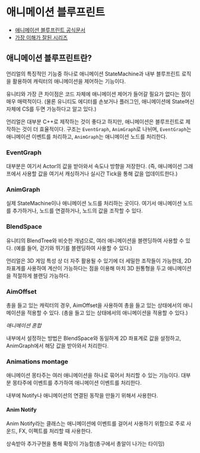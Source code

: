 # 애니메이션 블루프린트

- [애니메이션 블루프린트 공식문서](https://docs.unrealengine.com/5.0/en-US/animation-blueprints-in-unreal-engine/)
- [가장 이해가 잘된 시리즈](https://www.youtube.com/watch?v=etRZu5UG_S0)

## 애니메이션 블루프린트란?

언리얼의 특징적인 기능중 하나로 애니메이션 StateMachine과 내부 블루프린트 로직을 활용하여 캐릭터의 애니메이션을 제어하는 기능이다.

유니티와 가장 큰 차이점은 코드 자체에 애니메이션 제어가 들어갈 필요가 없다는 점이 매우 매력적이다. (물론 유니티도 에디터를 손보거나 플러그인, 애니메이션에 State머신 자체에 CS를 두면 가능하다고 알고 있다.)

언리얼은 대부분 C++로 제작하는 것이 좋다고 하지만, 애니메이션은 블루프린트로 제작하는 것이 더 효율적이다. 구조는 `EventGraph`, `AnimGraph`로 나뉘며, `EventGraph`는 애니메이션 이벤트를 처리하고, `AnimGraph`는 애니메이션 노드를 처리한다.

### EventGraph

대부분은 여기서 Actor의 값을 받아와서 속도나 방향을 저장한다. (즉, 애니메이션 그래프에서 사용할 값을 여기서 캐싱하거나 실시간 Tick을 통해 값을 업데이트한다.)

### AnimGraph

실제 StateMachine이나 애니메이션 노드를 처리하는 곳이다. 여기서 애니메이션 노드를 추가하거나, 노드를 연결하거나, 노드의 값을 조작할 수 있다.

### BlendSpace

유니티의 BlendTree와 비슷한 개념으로, 여러 애니메이션을 블렌딩하여 사용할 수 있다. (예를 들어, 걷기와 뛰기를 블렌딩하여 사용할 수 있다.)

언리얼은 3D 게임 특성 상 더 자주 활용될 수 있기에 더 세밀한 조작들이 가능한데, 2D좌표계를 사용하여 계산이 가능하다는 점을 이용해 마치 3D 원통형을 두고 애니메이션을 적절하게 블랜딩 가능하다.

### AimOffset

총을 들고 있는 캐릭터의 경우, AimOffset을 사용하여 총을 들고 있는 상태에서의 애니메이션을 적용할 수 있다. (총을 들고 있는 상태에서의 애니메이션을 적용할 수 있다.)

*애니메이션 혼합*

내부에서 설정하는 방법은 BlendSpace와 동일하게 2D 좌표계로 값을 설정하고, AnimGraph에서 해당 값을 받아와서 처리한다.

### Animations montage

애니메이션 몽타주는 여러 애니메이션을 하나로 묶어서 처리할 수 있는 기능이다. 대부분 몽타주에 이벤트를 추가하여 애니메이션 이벤트를 처리한다.

내부에 Notify나 애니메이션의 연결된 동작을 만들기 위해서 사용한다.

#### Anim Notify

Anim Notify라는 클래스는 애니메이션에 이벤트를 걸어서 사용하기 위함으로 주로 사운드, FX, 이펙트를 처리할 때 사용한다.

상속받아 추가구현을 통해 확장이 가능함(총구에서 총알이 나가는 타이밍)
